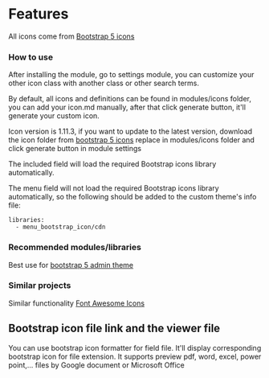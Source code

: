 # Features
All icons come from [Bootstrap 5 icons](https://icons.getbootstrap.com)

### How to use
After installing the module, go to settings module, you can customize
your other icon class with another class or other search terms.

By default, all icons and definitions can be found in modules/icons folder,
you can add your icon.md manually, after that click generate button,
it'll generate your custom icon.

Icon version is 1.11.3, if you want to update to the latest version, download
the icon folder from [bootstrap 5 icons](https://github.com/twbs/icons/tree/main/docs/content/icons)
replace in modules/icons folder and click generate button in module settings

The included field will load the required Bootstrap icons library automatically.

The menu field will not load the required Bootstrap icons library automatically,
so the following should be added to the custom theme's info file:

    libraries:
      - menu_bootstrap_icon/cdn

### Recommended modules/libraries
Best use for [bootstrap 5 admin theme](https://www.drupal.org/project/bootstrap5_admin)

### Similar projects
Similar functionality [Font Awesome Icons](https://www.drupal.org/project/fontawesome)

## Bootstrap icon file link and the viewer file
You can use bootstrap icon formatter for field file. It'll display corresponding
bootstrap icon for file extension. It supports preview pdf, word, excel,
power point,... files by Google document or Microsoft Office
